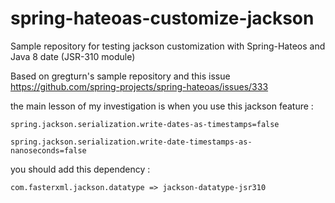 # spring-hateoas-customize-jackson

Sample repository for testing jackson customization with Spring-Hateos and Java 8 date (JSR-310 module)
 
Based on gregturn's sample repository and this issue https://github.com/spring-projects/spring-hateoas/issues/333 

the main lesson of my investigation is when you use this jackson feature :

`spring.jackson.serialization.write-dates-as-timestamps=false`

`spring.jackson.serialization.write-date-timestamps-as-nanoseconds=false`


you should add this dependency :

`com.fasterxml.jackson.datatype => jackson-datatype-jsr310`




